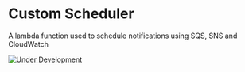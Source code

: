 # Custom Scheduler
A lambda function used to schedule notifications using SQS, SNS and CloudWatch

[![Under Development](https://img.shields.io/badge/Under%20Development-blue.svg?style=for-the-badge&logo=appveyor)](https://github.com/adisakshya/custom-scheduler)

